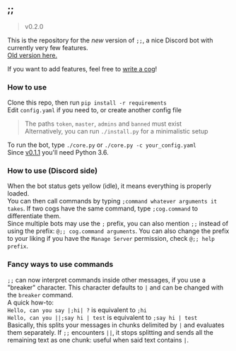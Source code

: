 ## ;;

> v0.2.0

This is the repository for the *new* version of `;;`,
a nice Discord bot with currently very few features.  
[Old version here.](http://github.com/Zeroji/semicold)

If you want to add features, feel free to
[write a cog](https://github.com/Zeroji/semicolon/blob/master/doc/cogs.md)!

### How to use

Clone this repo, then run `pip install -r requirements`  
Edit `config.yaml` if you need to, or create another config file
  
> The paths `token`, `master`, `admins` and `banned` must exist  
> Alternatively, you can run `./install.py` for a minimalistic setup

To run the bot, type `./core.py` or `./core.py -c your_config.yaml`  
Since [v0.1.1](https://github.com/Zeroji/semicolon/releases/tag/v0.1.1) you'll
need Python 3.6.

### How to use (Discord side)

When the bot status gets yellow (idle), it means everything is properly loaded.  
You can then call commands by typing `;command whatever arguments it takes`.
If two cogs have the same command, type `;cog.command` to differentiate them.  
Since multiple bots may use the `;` prefix, you can also mention `;;` instead of
using the prefix: `@;; cog.command arguments`. You can also change the prefix to
your liking if you have the `Manage Server` permission, check `@;; help prefix`.

### Fancy ways to use commands

`;;` can now interpret commands inside other messages, if you use a "breaker"
character. This character defaults to `|` and can be changed with the `breaker`
command.  
A quick how-to:  
`Hello, can you say |;hi| ?` is equivalent to `;hi`  
`Hello, can you ||;say hi | test` is equivalent to `;say hi | test`  
Basically, this splits your messages in chunks delimited by `|` and evaluates
them separately. If `;;` encounters `||`, it stops splitting and sends all the
remaining text as one chunk: useful when said text contains `|`.
